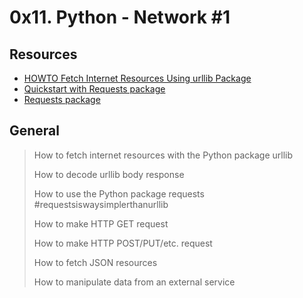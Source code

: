 # 0x11. Python - Network #1

## Resources
- [HOWTO Fetch Internet Resources Using urllib Package](https://docs.python.org/3/howto/urllib2.html)
- [Quickstart with Requests package](https://requests.readthedocs.io/en/latest/)
- [Requests package](https://pypi.org/project/requests/)

## General
>How to fetch internet resources with the Python package urllib
>
>How to decode urllib body response
>
>How to use the Python package requests #requestsiswaysimplerthanurllib
>
>How to make HTTP GET request
>
>How to make HTTP POST/PUT/etc. request
>
>How to fetch JSON resources
>
>How to manipulate data from an external service
